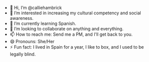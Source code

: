 - 👋 Hi, I’m @calliehambrick
- 👀 I’m interested in increasing my cultural competency and social awareness.
- 🌱 I’m currently learning Spanish.
- 💞️ I’m looking to collaborate on anything and everything.
- 📫 How to reach me: Send me a PM, and I'll get back to you.
- 😄 Pronouns: She/Her
- ⚡ Fun fact: I lived in Spain for a year, I like to box, and I used to be legally blind.

<!---
calliehambrick/calliehambrick is a ✨ special ✨ repository because its `README.md` (this file) appears on your GitHub profile.
You can click the Preview link to take a look at your changes.
--->
